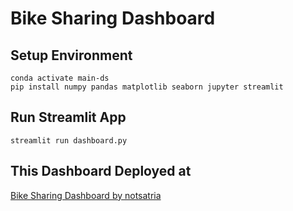 # Bike Sharing Dashboard

## Setup Environment

```conda create --name main-ds python=3.9
conda activate main-ds
pip install numpy pandas matplotlib seaborn jupyter streamlit
```

## Run Streamlit App

`streamlit run dashboard.py`

## This Dashboard Deployed at

[Bike Sharing Dashboard by notsatria](https://notsatria-bike-sharing.streamlit.app/.com)
